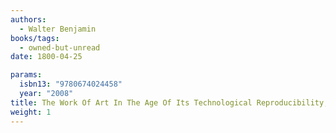 ```yaml
---
authors:
  - Walter Benjamin
books/tags:
  - owned-but-unread
date: 1800-04-25

params:
  isbn13: "9780674024458"
  year: "2008"
title: The Work Of Art In The Age Of Its Technological Reproducibility, And Other Writings On Media
weight: 1
---
```


<!--more-->

